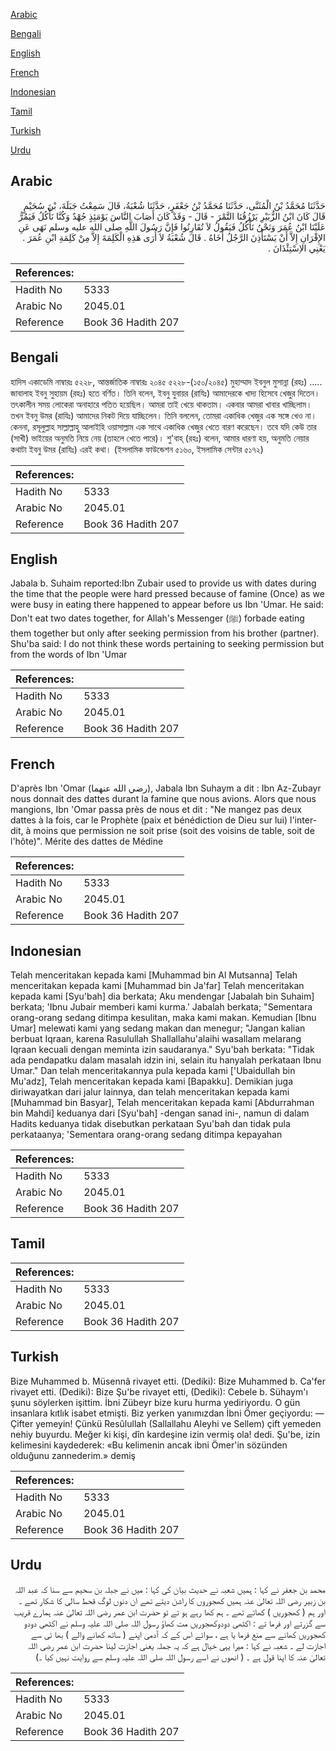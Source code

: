 [Arabic](#arabic)

[Bengali](#bengali)

[English](#english)

[French](#french)

[Indonesian](#indonesian)

[Tamil](#tamil)

[Turkish](#turkish)

[Urdu](#urdu)

## Arabic


<div dir="rtl" lang="ar" style={{fontSize:'larger',backgroundColor:'#f8f9fa',padding:20}}>
حَدَّثَنَا مُحَمَّدُ بْنُ الْمُثَنَّى، حَدَّثَنَا مُحَمَّدُ بْنُ جَعْفَرٍ، حَدَّثَنَا شُعْبَةُ، قَالَ سَمِعْتُ جَبَلَةَ، بْنَ سُحَيْمٍ قَالَ كَانَ ابْنُ الزُّبَيْرِ يَرْزُقُنَا التَّمْرَ - قَالَ - وَقَدْ كَانَ أَصَابَ النَّاسَ يَوْمَئِذٍ جُهْدٌ وَكُنَّا نَأْكُلُ فَيَمُرُّ عَلَيْنَا ابْنُ عُمَرَ وَنَحْنُ نَأْكُلُ فَيَقُولُ لاَ تُقَارِنُوا فَإِنَّ رَسُولَ اللَّهِ صلى الله عليه وسلم نَهَى عَنِ الإِقْرَانِ إِلاَّ أَنْ يَسْتَأْذِنَ الرَّجُلُ أَخَاهُ ‏.‏ قَالَ شُعْبَةُ لاَ أُرَى هَذِهِ الْكَلِمَةَ إِلاَّ مِنْ كَلِمَةِ ابْنِ عُمَرَ ‏.‏ يَعْنِي الاِسْتِئْذَانَ ‏.‏
</div>
<div style={{backgroundColor:'#f8f9fa',padding:20, marginBottom: 10}}><table> <thead> <tr> <th>References:</th> <th></th> </tr> </thead> <tbody><tr><td>Hadith No</td><td>5333</td></tr><tr><td>Arabic No</td><td>2045.01</td></tr><tr><td>Reference</td><td>Book 36 Hadith 207</td></tr></tbody></table></div>

## Bengali


<div dir="ltr" lang="bn" style={{fontSize:'larger',backgroundColor:'#f8f9fa',padding:20}}>
হাদিস একাডেমি নাম্বারঃ ৫২২৮, আন্তর্জাতিক নাম্বারঃ ২০৪৫ ৫২২৮-(১৫০/২০৪৫) মুহাম্মাদ ইবনুল মুসান্না (রহঃ) ..... জাবালাহ ইবনু সুহায়ম (রহঃ) হতে বর্ণিত। তিনি বলেন, ইবনু যুবায়র (রাযিঃ) আমাদেরকে খাদ্য হিসেবে খেজুর দিতেন। তৎকালীন সময় লোকেরা অনাহারে পতিত হয়েছিল। আমরা তাই খেয়ে থাকতাম। একবার আমরা খাবার খাচ্ছিলাম। তখন ইবনু উমর (রাযিঃ) আমাদের নিকট দিয়ে যাচ্ছিলেন। তিনি বললেন, তোমরা একাধিক খেজুর এক সঙ্গে খেও না। কেননা, রসূলুল্লাহ সাল্লাল্লাহু আলাইহি ওয়াসাল্লাম এক সাথে একাধিক খেজুর খেতে বারণ করেছেন। তবে যদি কেউ তার (সাখী) ভাইয়ের অনুমতি নিয়ে নেয় (তাহলে খেতে পারে)। শু'বাহ্ (রহঃ) বলেন, আমার ধারণা হয়, অনুমতি নেয়ার কথাটা ইবনু উমর (রাযিঃ) এরই কথা। (ইসলামিক ফাউন্ডেশন ৫১৬০, ইসলামিক সেন্টার ৫১৭২)
</div>
<div style={{backgroundColor:'#f8f9fa',padding:20, marginBottom: 10}}><table> <thead> <tr> <th>References:</th> <th></th> </tr> </thead> <tbody><tr><td>Hadith No</td><td>5333</td></tr><tr><td>Arabic No</td><td>2045.01</td></tr><tr><td>Reference</td><td>Book 36 Hadith 207</td></tr></tbody></table></div>

## English


<div dir="ltr" lang="en" style={{fontSize:'larger',backgroundColor:'#f8f9fa',padding:20}}>
Jabala b. Suhaim reported:Ibn Zubair used to provide us with dates during the time that the people were hard pressed because of famine (Once) as we were busy in eating there happened to appear before us Ibn 'Umar. He said: Don't eat two dates together, for Allah's Messenger (ﷺ) forbade eating them together but only after seeking permission from his brother (partner). Shu'ba said: I do not think these words pertaining to seeking permission but from the words of Ibn 'Umar
</div>
<div style={{backgroundColor:'#f8f9fa',padding:20, marginBottom: 10}}><table> <thead> <tr> <th>References:</th> <th></th> </tr> </thead> <tbody><tr><td>Hadith No</td><td>5333</td></tr><tr><td>Arabic No</td><td>2045.01</td></tr><tr><td>Reference</td><td>Book 36 Hadith 207</td></tr></tbody></table></div>

## French


<div dir="ltr" lang="fr" style={{fontSize:'larger',backgroundColor:'#f8f9fa',padding:20}}>
D'après Ibn 'Omar (رضي الله عنهما), Jabala Ibn Suhaym a dit : Ibn Az-Zubayr nous donnait des dattes durant la famine que nous avions. Alors que nous mangions, Ibn 'Omar passa près de nous et dit : "Ne mangez pas deux dattes à la fois, car le Prophète (paix et bénédiction de Dieu sur lui) l'interdit, à moins que permission ne soit prise (soit des voisins de table, soit de l'hôte)". Mérite des dattes de Médine
</div>
<div style={{backgroundColor:'#f8f9fa',padding:20, marginBottom: 10}}><table> <thead> <tr> <th>References:</th> <th></th> </tr> </thead> <tbody><tr><td>Hadith No</td><td>5333</td></tr><tr><td>Arabic No</td><td>2045.01</td></tr><tr><td>Reference</td><td>Book 36 Hadith 207</td></tr></tbody></table></div>

## Indonesian


<div dir="ltr" lang="id" style={{fontSize:'larger',backgroundColor:'#f8f9fa',padding:20}}>
Telah menceritakan kepada kami [Muhammad bin Al Mutsanna] Telah menceritakan kepada kami [Muhammad bin Ja'far] Telah menceritakan kepada kami [Syu'bah] dia berkata; Aku mendengar [Jabalah bin Suhaim] berkata; 'Ibnu Jubair memberi kami kurma.' Jabalah berkata; "Sementara orang-orang sedang ditimpa kesulitan, maka kami makan. Kemudian [Ibnu Umar] melewati kami yang sedang makan dan menegur; "Jangan kalian berbuat Iqraan, karena Rasulullah Shallallahu'alaihi wasallam melarang Iqraan kecuali dengan meminta izin saudaranya." Syu'bah berkata: "Tidak ada pendapatku dalam masalah idzin ini, selain itu hanyalah perkataan Ibnu Umar." Dan telah menceritakannya pula kepada kami ['Ubaidullah bin Mu'adz], Telah menceritakan kepada kami [Bapakku]. Demikian juga diriwayatkan dari jalur lainnya, dan telah menceritakan kepada kami [Muhammad bin Basyar], Telah menceritakan kepada kami [Abdurrahman bin Mahdi] keduanya dari [Syu'bah] -dengan sanad ini-, namun di dalam Hadits keduanya tidak disebutkan perkataan Syu'bah dan tidak pula perkataanya; 'Sementara orang-orang sedang ditimpa kepayahan
</div>
<div style={{backgroundColor:'#f8f9fa',padding:20, marginBottom: 10}}><table> <thead> <tr> <th>References:</th> <th></th> </tr> </thead> <tbody><tr><td>Hadith No</td><td>5333</td></tr><tr><td>Arabic No</td><td>2045.01</td></tr><tr><td>Reference</td><td>Book 36 Hadith 207</td></tr></tbody></table></div>

## Tamil


<div dir="ltr" lang="ta" style={{fontSize:'larger',backgroundColor:'#f8f9fa',padding:20}}>

</div>
<div style={{backgroundColor:'#f8f9fa',padding:20, marginBottom: 10}}><table> <thead> <tr> <th>References:</th> <th></th> </tr> </thead> <tbody><tr><td>Hadith No</td><td>5333</td></tr><tr><td>Arabic No</td><td>2045.01</td></tr><tr><td>Reference</td><td>Book 36 Hadith 207</td></tr></tbody></table></div>

## Turkish


<div dir="ltr" lang="tr" style={{fontSize:'larger',backgroundColor:'#f8f9fa',padding:20}}>
Bize Muhammed b. Müsennâ rivayet etti. (Dediki): Bize Muhammed b. Ca'fer rivayet etti. (Dediki): Bize Şu'be rivayet etti, (Dediki): Cebele b. Sühaym'ı şunu söylerken işittim. İbni Zübeyr bize kuru hurma yediriyordu. O gün insanlara kıtlık isabet etmişti. Biz yerken yanımızdan İbni Ömer geçiyordu: — Çifter yemeyin! Çünkü Resûlullah (Sallallahu Aleyhi ve Sellem) çift yemeden nehiy buyurdu. Meğer ki kişi, dîn kardeşine izin vermiş ola! dedi. Şu'be, izin kelimesini kaydederek: «Bu kelimenin ancak ibni Ömer'in sözünden olduğunu zannederim.» demiş
</div>
<div style={{backgroundColor:'#f8f9fa',padding:20, marginBottom: 10}}><table> <thead> <tr> <th>References:</th> <th></th> </tr> </thead> <tbody><tr><td>Hadith No</td><td>5333</td></tr><tr><td>Arabic No</td><td>2045.01</td></tr><tr><td>Reference</td><td>Book 36 Hadith 207</td></tr></tbody></table></div>

## Urdu


<div dir="rtl" lang="ur" style={{fontSize:'larger',backgroundColor:'#f8f9fa',padding:20}}>
محمد بن جعفر نے کہا : ہمیں شعبہ نے حدیث بیان کی کہا : میں نے جبلہ بن سحیم سے سنا کہ عبد اللہ بن زبیر رضی اللہ تعالیٰ عنہ ہمیں کھجوروں کا راشن دیتے تھے ان دنوں لوگ قحط سالی کا شکار تھے ۔ اور ہم ( کھجوریں ) کھاتے تھے ۔ ہم کھا رہے ہو تے تو حضرت ابن عمر رضی اللہ تعالیٰ عنہ ہمارے قریب سے گزرتے اور فرما تے : اکٹھی دودوکھجوریں مت کھاؤ رسول اللہ صلی اللہ علیہ وسلم نے اکٹھی دودو کھجوریں کھانے سے منع فرما یا ہے ، سوائے اس کے کہ آدمی اپنے ( ساتھ کھانے والے ) بھا ئی سے اجازت لے ۔ شعبہ نے کہا : میرا یہی خیال ہے کہ یہ جملہ یعنی اجازت لینا حضرت ابن عمر رضی اللہ تعالیٰ عنہ کا اپنا قول ہے ۔ ( انھوں نے اسے رسول اللہ صلی اللہ علیہ وسلم سے روایت نہیں کیا ۔)
</div>
<div style={{backgroundColor:'#f8f9fa',padding:20, marginBottom: 10}}><table> <thead> <tr> <th>References:</th> <th></th> </tr> </thead> <tbody><tr><td>Hadith No</td><td>5333</td></tr><tr><td>Arabic No</td><td>2045.01</td></tr><tr><td>Reference</td><td>Book 36 Hadith 207</td></tr></tbody></table></div>
